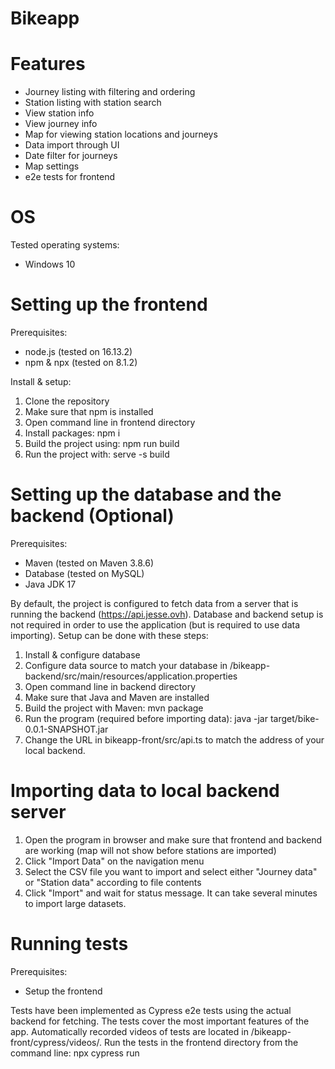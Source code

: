 # Bikeapp

# Features

- Journey listing with filtering and ordering
- Station listing with station search
- View station info
- View journey info
- Map for viewing station locations and journeys
- Data import through UI
- Date filter for journeys
- Map settings
- e2e tests for frontend

# OS

Tested operating systems:
<ul>
<li>Windows 10</li>
</ul>

# Setting up the frontend

Prerequisites:
<ul>
<li>node.js (tested on 16.13.2)</li>
<li>npm & npx (tested on 8.1.2)</li>
</ul>

Install & setup:
<ol>
<li>Clone the repository</li>
<li>Make sure that npm is installed</li>
<li>Open command line in frontend directory</li>
<li>Install packages:
	npm i
</li>
<li>Build the project using:
	npm run build
</li>
<li>Run the project with:
	serve -s build
</li>
</ol>

# Setting up the database and the backend (Optional)

Prerequisites:
<ul>
<li>Maven (tested on Maven 3.8.6)</li>
<li>Database (tested on MySQL)</li>
<li>Java JDK 17</li>
</ul>

By default, the project is configured to fetch data from a server that is running the backend (<https://api.jesse.ovh>). 
Database and backend setup is not required in order to use the application (but is required to use data importing). Setup can be done with these steps:
<ol>
<li>Install & configure database</li>
<li>Configure data source to match your database in /bikeapp-backend/src/main/resources/application.properties</li>
<li>Open command line in backend directory</li>
<li>Make sure that Java and Maven are installed</li>
<li>Build the project with Maven: 
	mvn package
</li>
<li>Run the program (required before importing data): 
	java -jar target/bike-0.0.1-SNAPSHOT.jar
</li>
<li>Change the URL in bikeapp-front/src/api.ts to match the address of your local backend.</li>
</ol>

# Importing data to local backend server

<ol>
<li>Open the program in browser and make sure that frontend and backend are working (map will not show before stations are imported)</li>
<li>Click "Import Data" on the navigation menu</li>
<li>Select the CSV file you want to import and select either "Journey data" or "Station data" according to file contents</li>
<li>Click "Import" and wait for status message. It can take several minutes to import large datasets.</li>
</ol>

# Running tests

Prerequisites:
<ul>
<li>Setup the frontend</li>
</ul>

Tests have been implemented as Cypress e2e tests using the actual backend for fetching. The tests cover the most important features of the app. Automatically recorded videos of tests are located in /bikeapp-front/cypress/videos/.
Run the tests in the frontend directory from the command line:
	npx cypress run